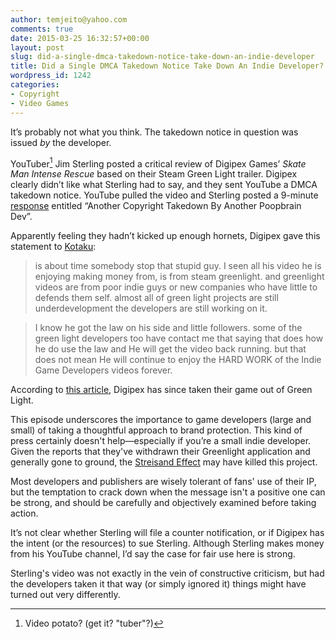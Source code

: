 ```yaml
---
author: temjeito@yahoo.com
comments: true
date: 2015-03-25 16:32:57+00:00
layout: post
slug: did-a-single-dmca-takedown-notice-take-down-an-indie-developer
title: Did a Single DMCA Takedown Notice Take Down An Indie Developer?
wordpress_id: 1242
categories:
- Copyright
- Video Games
---
```

It’s probably not what you think. The takedown notice in question was issued *by* the developer.

YouTuber[^1] Jim Sterling posted a critical review of Digipex Games’ *Skate Man Intense Rescue* based on their Steam Green Light trailer. Digipex clearly didn’t like what Sterling had to say, and they sent YouTube a DMCA takedown notice. YouTube pulled the video and Sterling posted a 9-minute [response] entitled “Another Copyright Takedown By Another Poopbrain Dev”.

Apparently feeling they hadn’t kicked up enough hornets, Digipex gave this statement to [Kotaku]:

> is about time somebody stop that stupid guy. I seen all his video he is enjoying making money from, is from steam greenlight. and greenlight videos are from poor indie guys or new companies who have little to defends them self. almost all of green light projects are still underdevelopment the developers are still working on it.

> I know he got the law on his side and little followers. some of the green light developers too have contact me that saying that does how he do use the law and He will get the video back running. but that does not mean He will continue to enjoy the HARD WORK of the Indie Game Developers videos forever.

According to [this article], Digipex has since taken their game out of Green Light.

This episode underscores the importance to game developers (large and small) of taking a thoughtful approach to brand protection. This kind of press certainly doesn't help—especially if you’re a small indie developer. Given the reports that they've withdrawn their Greenlight application and generally gone to ground, the [Streisand Effect] may have killed this project.

Most developers and publishers are wisely tolerant of fans' use of their IP, but the temptation to crack down when the message isn't a positive one can be strong, and should be carefully and objectively examined before taking action.

It’s not clear whether Sterling will file a counter notification, or if Digipex has the intent (or the resources) to sue Sterling. Although Sterling makes money from his YouTube channel, I’d say the case for fair use here is strong.

Sterling's video was not exactly in the vein of constructive criticism, but had the developers taken it that way (or simply ignored it) things might have turned out very differently.

[^1]: Video potato? (get it? "tuber"?)

  [response]: https://youtu.be/HGi_2fNi9E8
  [Kotaku]: http://kotaku.com
  [this article]: http://newmediarockstars.com/2015/03/indie-game-developer-uses-copyright-to-silence-youtube-gamer-critic/
  [Streisand Effect]: http://en.wikipedia.org/wiki/Streisand_effect

